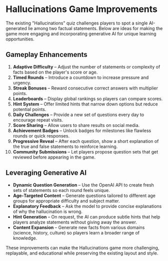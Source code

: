 # Hallucinations Game Improvements

The existing "Hallucinations" quiz challenges players to spot a single AI-generated lie among two factual statements. Below are ideas for making the game more engaging and incorporating generative AI for unique learning opportunities.

## Gameplay Enhancements

1. **Adaptive Difficulty** – Adjust the number of statements or complexity of facts based on the player's score or age.
2. **Timed Rounds** – Introduce a countdown to increase pressure and urgency.
3. **Streak Bonuses** – Reward consecutive correct answers with multiplier points.
4. **Leaderboards** – Display global rankings so players can compare scores.
5. **Hint System** – Offer limited hints that narrow down options but reduce potential points.
6. **Daily Challenges** – Provide a new set of questions every day to encourage repeat visits.
7. **Score Sharing** – Allow users to share results on social media.
8. **Achievement Badges** – Unlock badges for milestones like flawless rounds or quick responses.
9. **Progressive Reveal** – After each question, show a short explanation of the true and false statements to reinforce learning.
10. **Community Submissions** – Let players propose question sets that get reviewed before appearing in the game.

## Leveraging Generative AI

- **Dynamic Question Generation** – Use the OpenAI API to create fresh sets of statements so each round feels unique.
- **Age‑Targeted Content** – Generate questions tailored to different age groups for appropriate difficulty and subject matter.
- **Explanatory Feedback** – Ask the model to provide concise explanations of why the hallucination is wrong.
- **Hint Generation** – On request, the AI can produce subtle hints that help players analyze statements without giving away the answer.
- **Content Expansion** – Generate new facts from various domains (science, history, culture) so players learn a broader range of knowledge.

These improvements can make the Hallucinations game more challenging, replayable, and educational while preserving the existing layout and style.
